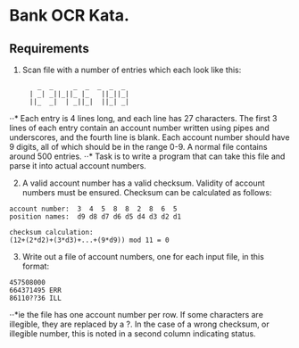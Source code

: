 # Bank OCR Kata.

## Requirements

1. Scan file with a number of entries which each look like this:
```
       _  _     _  _  _  _  _ 
     | _| _||_||_ |_   ||_||_|
     ||_  _|  | _||_|  ||_| _|
```
⋅⋅* Each entry is 4 lines long, and each line has 27 characters. The first 3 lines of each entry contain an account number written using pipes and underscores, and the fourth line is blank. Each account number should have 9 digits, all of which should be in the range 0-9. A normal file contains around 500 entries.
⋅⋅* Task is to write a program that can take this file and parse it into actual account numbers.

2. A valid account number has a valid checksum. Validity of account numbers must be ensured. Checksum can be calculated as follows:
```  
account number:  3  4  5  8  8  2  8  6  5
position names:  d9 d8 d7 d6 d5 d4 d3 d2 d1

checksum calculation:
(12+(2*d2)+(3*d3)+...+(9*d9)) mod 11 = 0
``` 

3. Write out a file of account numbers, one for each input file, in this format:
```  
457508000
664371495 ERR
86110??36 ILL
```
⋅⋅*ie the file has one account number per row. If some characters are illegible, they are replaced by a ?. In the case of a wrong checksum, or illegible number, this is noted in a second column indicating status.
